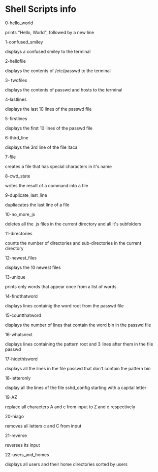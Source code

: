 Shell Scripts info
=======
0-hello_world

prints "Hello, World", followed by a new line

1-confused_smiley

displays a confused smiley to the terminal

2-hellofile

displays the contents of /etc/passwd to the terminal

3- twofiles

displays the contents of passwd and hosts to the terminal

4-lastlines 

displays the last 10 lines of the passwd file

5-firstlines

displays the first 10 lines of the passwd file

6-third_line 

displays the 3rd line of the file itaca

7-file 

creates a file that has special characters in it's name

8-cwd_state 

writes the result of a command into a file

9-duplicate_last_line 

dupliacates the last line of a file

10-no_more_js 

deletes all the .js files in the current directory and all it's subfolders

11-directories 

counts the number of directories and sub-directories in the current directory

12-newest_files 

displays the 10 newest files

13-unique

prints only words that appear once from a list of words

14-findthatword 

displays lines containig the word root from the passwd file

15-countthatword 

displays the number of lines that contain the word bin in the passwd file

16-whatsnext 

displays lines containing the pattern root and 3 lines after them in the file passwd

17-hidethisword 

displays all the lines in the file passwd that don't contain the pattern bin

18-letteronly 

display all the lines of the file sshd_config starting with a capital letter

19-AZ 

replace all characters A and c from input to Z and e respectively

20-hiago 

removes all letters c and C from input

21-reverse 

reverses its input

22-users_and_homes 

displays all users and their home directories sorted by users

